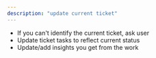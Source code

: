 ```yaml
---
description: "update current ticket"
---
```


- If you can't identify the current ticket, ask user
- Update ticket tasks to reflect current status
- Update/add insights you get from the work
